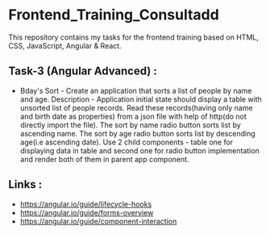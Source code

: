 # Frontend_Training_Consultadd

This repository contains my tasks for the frontend training based on HTML, CSS, JavaScript, Angular & React.

## Task-3 (Angular Advanced) :

* Bday's Sort - Create an application that sorts a list of people by name and age. Description - Application initial state should display a table with unsorted list       of people records. Read these records(having only name and birth date as properties) from a json file with help of http(do not directly import the file). The sort by name radio button sorts list by ascending name. The sort by age radio button sorts list by descending age(i.e ascending date). Use 2 child components - table one for displaying data in table and second one for radio button implementation and render both of them in parent app component.

## Links :

* https://angular.io/guide/lifecycle-hooks
* https://angular.io/guide/forms-overview
* https://angular.io/guide/component-interaction
